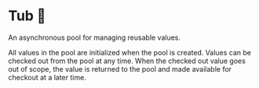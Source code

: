 # Tub 🛁

An asynchronous pool for managing reusable values.

All values in the pool are initialized when the pool is created. Values can be checked out from the pool at any time.
When the checked out value goes out of scope, the value is returned to the pool and made available for checkout at a
later time.